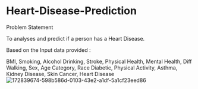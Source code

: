 # Heart-Disease-Prediction


Problem Statement

To analyses and predict if a person has a Heart Disease.

Based on the Input data provided :

BMI, Smoking, Alcohol Drinking, Stroke, Physical Health, Mental Health, Diff Walking, Sex, Age
Category, Race Diabetic, Physical Activity, Asthma, Kidney Disease, Skin Cancer, Heart Disease
![172839674-598b586d-0103-43e2-a1df-5a1cf23eed86](https://user-images.githubusercontent.com/92292110/173277558-e0b25006-c4f1-47ab-972f-94bb4f86ef63.jpg)
